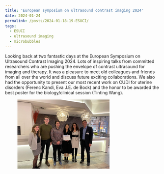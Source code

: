 ```yaml
---
title: 'European symposium on ultrasound contrast imaging 2024'
date: 2024-01-24
permalink: /posts/2024-01-18-19-ESUCI/
tags:
  - ESUCI
  - ultrasound imaging 
  - microbubbles 
---
```


Looking back at two fantastic days at the European Symposium on Ultrasound Contrast Imaging 2024. 
Lots of inspiring talks from committed researchers who are pushing the envelope of contrast ultrasound for imaging and therapy.
It was a pleasure to meet old colleagues and friends from all over the world and discuss future exciting collaborations.
We also had the opportunity to present our most recent work on CUDI for uterine disorders (Ferenc Kandi, Eva J.E. de Bock) and the honor to be awarded the best poster for the biology/clinical session (Tinting Wang). 

<figure style="width:300px">
  <img src='/images/tingting_poster_award.jfif' alt="poster award" >
</figure>